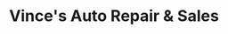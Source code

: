 ---
title: "Vince's Auto Repair & Sales"
url: /nicktown/vinces-auto-repair-and-sales/
shop: car repair
---